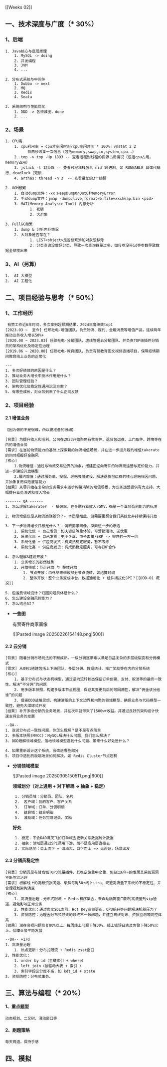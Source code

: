  [[Weeks 02]]

##  一、技术深度与广度（* 30%）

### 1、后端

	1. Java核心与底层原理
		1. MySQL -> doing
		2. 并发编程  
		3. JVM
		4. ...
		   
	2. 分布式系统与中间件
		1. Dubbo -> next
		2. MQ  
		3. Redis 
		4. Seata
		   
	3. 系统架构与性能优化
		1. DDD -> 各领域图，done
		2. ...

### 2、场景

	1. CPU高
		1. cpu利用率 = cpu非空闲时间/cpu空闲时间 * 100%｜vmstat 2 2 
              每两秒收集一次信息（包括memory,swap,io,system,cpu..）
        2. top -> top -Hp 1893 -- 查看进程到线程的资源占用情况（包括cpu占用，memory占用）
        3. jstack -l 12345 -- 查看线程堆栈信息 nid 16进制，如 RUNNABLE 具体代码行、deadlock（死锁
        4. arthas: thread -n 3  -- 查看最忙的3个线程
           
	2. OOM频繁
		1. 自动dump文件：-xx:HeapDumpOnOutOfMemoryError 
        2. 手动dump文件：jmap -dump:live,format=b,file=xxxheap.bin <pid>
        3. MAT(Memory Analysic Tool) 内存分析
               1. 死锁
               2. 大对象
                  
	3. FullGC频繁
        1. dump & 分析内存情况
        2. 大对象是否存在？
               1. LIST<object>是否频繁添加对象没移除
               2. 分页查询没做好分页，导致一次查询数量过多，如传参没带id等参数导致数据全部搂出来

### 3、AI（另算）

	1.  AI 大模型
	2.  AI 工程化

## 二、项目经验与思考（* 50%）

### 1、工作经历

	 有赞工作近6年时间，多次拿到超预期结果，2024年度绩效top1
	[2023.03 ~  至今] 任职社电-增值团队，负责物流、履约、金融消费等增值产品，连续两年推动业务收入增长50%+
	[2020.08 ~ 2023.03] 任职社电-分销团队，虚线管理云分销团队、并负责TOP级插件分销员的架构优化及稳定性治理
	[2019.06 ~ 2020.08] 任职社电-教育团队，负责有赞教育图文视频直播项目，保障疫情期间教育线上业务的正常化
	
	---
	1. 多次好绩效的原因是什么？
	2. 推动业务大增长中技术作用是什么？
	3. 团队管理经验？
	4. 架构优化及稳定性通用沉淀方案？
	5. 有哪些成长，对业务到来了什么正向反馈

### 2、项目经验

#### 2.1 增值业务

	【因为做的不是很难，所以要准备的很细】

    [背景] 为提升收入和毛利，公司在2023开始聚焦有赞寄件、退货包运费、上门取件、跨境等在内的增值业务
    [需求] 在当前物流能力的基础上探索新的物流增值场景，并在进一步提升履约增值takerate的同时把握好金融风
    [核心] 
        1.物流增值：通过与物流交易边界的抽象，搭建正逆向寄件的物流商运营与定价能力，并进一步建设开放模型
        2.履约增值：通过服务单、投保、理赔等域建设，解决退货包运费的核心理赔归因问题，并抽象复用保险底层能力
    [结果] 从零开始在复杂的业务需求中逐步构建清晰的增值场景，为业务运营提供有力支持，大幅提升业务渗透和收入增长
    
    ------- QA ------
    1. 怎么理解takerate?  - 抽佣率，在金融行业收入/GMV，衡量一个业务盈利能力的标准
       
    2. 物流增值仅是从物流商赚差价？- 本质是如此，但需要更契合我们系统化并持续保持开放
       
    3. 下一步物流增长目标是什么？- 调研商家画像，探索进一步的渗透
		1. 系统化低 + 自己发货：如夫妻店等重体验，可营销活动、送优惠
		2. 系统化高 + 自己发货：中小企业，电子面单/ERP -> 寄件的一客一价
		3. 系统化低 + 供应商发货：有成熟稳定服务，暂不考虑
		4. 系统化高 + 供应商发货：有成熟稳定服务，可与ERP合作
		   
	4. 怎么理解&建设开放？
	    1. 业务增长的必然趋势
	    2. 开放模式：节点开放 与 整体开放
		    1. 节点开放：由外部来修改部分节点流转，如结算时间
		    2. 整体开放：整个业务变成中台，数据通用化 + 组件插拔化SPI？[[DDD-01 概况]]
		       
    5. 包运费领域设计？归因问题具体是什么？
    6. 怎么建设金融风控能力？
    7. 怎么结合AI？
       


- **一些图**

	有赞寄件商家画像
	
	![[Pasted image 20250226154148.png|500]]

#### 2.2  云分销

	[背景] 随着分销市场玩法的不断成熟，一级分销逐渐难以满足日益复杂的多层级裂变和分佣模式
    [需求] 从0到1搭建包括上下级团队、多层分佣、数据统计、推广奖励等在内的分销系统
    [核心] 
		1. 基于分布式与状态机模型，通过逆向流转状态保证订单创建、支付、取消等的最终一致性，解决“不分佣”的问题
		2. 用多版本快照，构建多版本节点视图，保证其变更前后的可回溯性，解决“佣金该分给谁”的问题
		3. 借鉴DDD战略思想，构建清晰的上下文边界和内聚的领域模型，确保业务与代码模型一致性，避免大煤球式开发
	[结果] 补齐多级分销的业务场景，并在次年就带来了1500w+收益。并通过良好的架构设计快速支持业务的发展
	
    --QA--
    1. 说说分布式一致性问题，你怎么理解？是不是有点简单
    2. 多版本快照(MVCC)：MySQL解决什么问题，我们怎么解决？
    3. DDD理解领域模型、落地领域模型遇到什么问题、带来什么好处是什么？
	    
    4. 如果重新设计这个系统，会改进哪些部分
    5. 项目中遇到的极端场景如何解决，如 Redis Cluster节点宕机


-  **分销领域模型**
  
	![[Pasted image 20250305150511.png|600]]
	
	**领域划分（对上通用 + 对下解耦 -> 抽象 + 稳定）**
	
		1. 分销员域：分销员、团队、名片
		2.  客户域：我的客户、客户关系
		3.  订单域：订单、分佣明细
		4.  结算域：结算明细
		5.  激励域：任务完成记录、奖励
	
	**好处**
	 
		1. 稳定：不会DAO满天飞如订单域去更新关系数据统计数据
		2. 抽象：领域层通过SPI调用下游，而不是应用层直接去
		3. 实际落地：自上而下 = 改动大，自下而上 => 无验证，场景出发



#### 2.3 分销员稳定性

	[背景] 分销员是有赞商城TOP3流量插件，其稳定性重中之重，但经过6年+的发展其系统漏洞不断亟需治理
	[需求] 根解线上的高频资损问题、缓解每周50+线上jira、规避高流量下系统的不稳定性、并合理规划架构演变
    [核心] 
	    1. 高流量治理：分布式限流 + Redis有序集合，来自动隔离窗口期的高流量到vip通道，避免影响正常业务
        2. 性能优化：通过优化SQL索引、Hot Key高频更新、CPU飙升等问题解决机器压力？
        3. 资损防控：治理因分布式导致的最终不一致问题，并建立离线对账、资损监测等防控体系
    [结果] 潜在资损问题修复80%以上、每周线上问题下降30%、线上错误日志及告警下降50%以上，保障业务平稳发展
    
    --QA-- +1/d
    1. 高流量治理
	    1. 热点更新：分布式限流 + Redis zset窗口
    2. 性能优化：
	    1. order by id（主键索引 + where）
	    2. left join（被驱动大表 + 索引 ）
	    3. 索引字段区分度不高，如 kdt_id + state
    3. 资损防控：分布式事务、


## 三、算法与编程（* 20%）

#### 1、重点题型

	动态规划、二叉树、滑动窗口等

#### 2、刷题策略

	每天两道，保持手感

## 四、模拟

